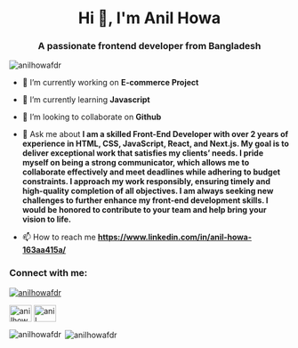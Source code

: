 <h1 align="center">Hi 👋, I'm Anil Howa</h1>
<h3 align="center">A passionate frontend developer from Bangladesh</h3>

  <p align="left"> <img src="https://komarev.com/ghpvc/?username=anilhowafdr&label=Profile%20views&color=0e75b6&style=flat" alt="anilhowafdr" /> </p>

- 🔭 I’m currently working on **E-commerce Project**

- 🌱 I’m currently learning **Javascript**

- 👯 I’m looking to collaborate on **Github**

- 💬 Ask me about **I am a skilled Front-End Developer with over 2 years of experience in HTML, CSS, JavaScript, React, and Next.js. My goal is to deliver exceptional work that satisfies my clients’ needs. I pride myself on being a strong communicator, which allows me to collaborate effectively and meet deadlines while adhering to budget constraints. I approach my work responsibly, ensuring timely and high-quality completion of all objectives. I am always seeking new challenges to further enhance my front-end development skills. I would be honored to contribute to your team and help bring your vision to life.**

- 📫 How to reach me **https://www.linkedin.com/in/anil-howa-163aa415a/**

<h3 align="left">Connect with me:</h3>
<p align="left">

<p align="left"> <a href="https://github.com/ryo-ma/github-profile-trophy"><img src="https://github-profile-trophy.vercel.app/?username=anilhowafdr" alt="anilhowafdr" /></a> </p>

<a href="https://linkedin.com/in/anilhowafdr" target="blank"><img align="center" src="https://raw.githubusercontent.com/rahuldkjain/github-profile-readme-generator/master/src/images/icons/Social/linked-in-alt.svg" alt="anilhowafdr" height="30" width="40" /></a>
<a href="https://fb.com/anil howa (rani)" target="blank"><img align="center" src="https://raw.githubusercontent.com/rahuldkjain/github-profile-readme-generator/master/src/images/icons/Social/facebook.svg" alt="anil howa (rani)" height="30" width="40" /></a>
</p>

<p><img align="left" src="https://github-readme-stats.vercel.app/api/top-langs?username=anilhowafdr&show_icons=true&locale=en&layout=compact" alt="anilhowafdr" /></p>

<p>&nbsp;<img align="center" src="https://github-readme-stats.vercel.app/api?username=anilhowafdr&show_icons=true&locale=en" alt="anilhowafdr" /></p>

